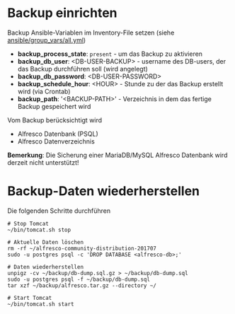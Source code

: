 # Backup einrichten

Backup Ansible-Variablen im Inventory-File setzen (siehe [ansible/group_vars/all.yml](ansible/group_vars/all.yml))

* **backup_process_state**: `present` - um das Backup zu aktivieren
* **backup_db_user**: \<DB-USER-BACKUP\> - username des DB-users, der das Backup durchführen soll (wird angelegt) 
* **backup_db_password**: \<DB-USER-PASSWORD\>
* **backup_schedule_hour**: \<HOUR\> - Stunde zu der das Backup erstellt wird (via Crontab)
* **backup_path**: '\<BACKUP-PATH\>' - Verzeichnis in dem das fertige Backup gespeichert wird

Vom Backup berücksichtigt wird
* Alfresco Datenbank (PSQL)
* Alfresco Datenverzeichnis

**Bemerkung**: Die Sicherung einer MariaDB/MySQL Alfresco Datenbank wird derzeit nicht unterstützt!

# Backup-Daten wiederherstellen
Die folgenden Schritte durchführen

```
# Stop Tomcat
~/bin/tomcat.sh stop
```

```
# Aktuelle Daten löschen
rm -rf ~/alfresco-community-distribution-201707
sudo -u postgres psql -c 'DROP DATABASE <alfresco-db>;'
```

```
# Daten wiederherstellen
unpigz -cv ~/backup/db-dump.sql.gz > ~/backup/db-dump.sql
sudo -u postgres psql -f ~/backup/db-dump.sql
tar xzf ~/backup/alfresco.tar.gz --directory ~/
```

```
# Start Tomcat
~/bin/tomcat.sh start
```
